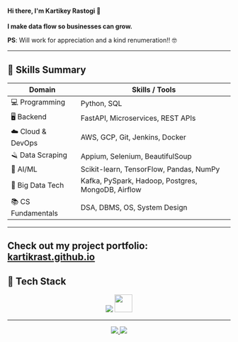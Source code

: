#### Hi there, I'm Kartikey Rastogi 👋

**I make data flow so businesses can grow.**

**PS**: Will work for appreciation and a kind renumeration!! 🤓

---

## 🧠 Skills Summary

| Domain              | Skills / Tools                                           |
|---------------------|----------------------------------------------------------|
| 💻 Programming       | Python, SQL                                             |
| 🖥️ Backend           | FastAPI, Microservices, REST APIs                       |
| ☁️ Cloud & DevOps    | AWS, GCP, Git, Jenkins, Docker                          |
| 🪒 Data Scraping     | Appium, Selenium, BeautifulSoup                         |
| 🧠 AI/ML             | Scikit-learn, TensorFlow, Pandas, NumPy                 |
| 💱 Big Data Tech     | Kafka, PySpark, Hadoop, Postgres, MongoDB, Airflow      |
| 📚 CS Fundamentals   | DSA, DBMS, OS, System Design                            |

---

**Check out my project portfolio:** [kartikrast.github.io](https://kartikrast.github.io/)
---

## 🧰 Tech Stack

<p align="center">
  <img src="https://skillicons.dev/icons?i=python,postgresql,mongodb,redis,fastapi,aws,gcp,tensorflow,kafka,docker,git,github,vscode,ubuntu&theme=dark" />
  <img src="https://cdn.jsdelivr.net/gh/homarr-labs/dashboard-icons/svg/apache-airflow.svg" height="40" />
</p>

---
<p align="center">
  <a href="mailto:kartik.keyrast@gmail.com">
    <img src="https://img.shields.io/badge/Gmail-Email-red?style=for-the-badge&logo=gmail" />
  </a>
  <a href="https://www.linkedin.com/in/kartikeyrastogi162/">
    <img src="https://img.shields.io/badge/LinkedIn-Kartikey-blue?style=for-the-badge&logo=linkedin" />
  </a>
</p>
